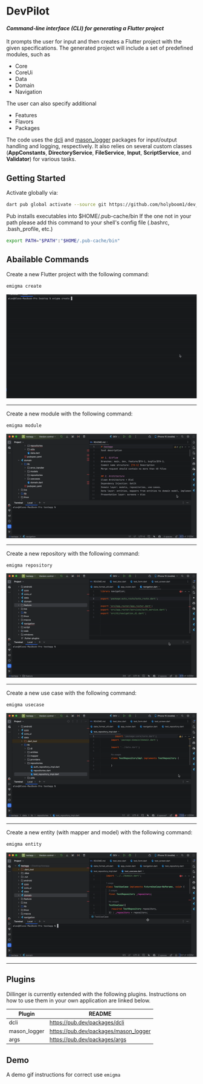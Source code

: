 # DevPilot
#### _Command-line interface (CLI) for generating a Flutter project_


It prompts the user for input and then creates a Flutter project with the given specifications. The generated project will include a set of predefined modules, such as
- Core
- CoreUi
- Data
- Domain
- Navigation

The user can also specify additional
- Features
- Flavors
- Packages

The code uses the [dcli](https://pub.dev/packages/dcli) and [mason_logger](https://pub.dev/packages/mason_logger) packages for input/output handling and logging, respectively. It also relies on several custom classes (**AppConstants**, **DirectoryService**, **FileService**, **Input**, **ScriptService**, and **Validator**) for various tasks.

## Getting Started

Activate globally via:
```sh
dart pub global activate --source git https://github.com/holyboom1/dev_pilot.git
```
Pub installs executables into $HOME/.pub-cache/bin
If the one not in your path please add this command to your shell's config file (.bashrc, .bash_profile, etc.)

```sh
export PATH="$PATH":"$HOME/.pub-cache/bin"
```

## Abailable Commands

Create a new Flutter project with the following command:
```sh
emigma create
```
![create_readme.gif](doc%2Freadme%2Fcreate_readme.gif)

______________________________________________
Create a new module with the following command:
```sh
emigma module
```
![create_module.gif](doc%2Freadme%2Fcreate_module.gif)

______________________________________________
Create a new repository with the following command:
```sh
emigma repository
```
![create_repo.gif](doc%2Freadme%2Fcreate_repo.gif)

______________________________________________
Create a new use case with the following command:
```sh
emigma usecase
```
![create_usecase.gif](doc%2Freadme%2Fcreate_usecase.gif)

______________________________________________
Create a new entity (with mapper and model) with the following command:
```sh
emigma entity
```
![create_entity.gif](doc%2Freadme%2Fcreate_entity.gif)

______________________________________________

## Plugins

Dillinger is currently extended with the following plugins.
Instructions on how to use them in your own application are linked below.

| Plugin | README |
| ------ | ------ |
| dcli | https://pub.dev/packages/dcli |
| mason_logger | https://pub.dev/packages/mason_logger |
| args | https://pub.dev/packages/args |


## Demo

A demo gif instructions for correct use  `emigma`
